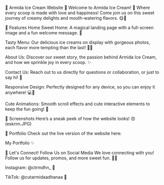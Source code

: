 🍦 Armida Ice Cream Website 🍓
Welcome to Armida Ice Cream! 💖 Where every scoop is made with love and happiness! Come join us on this sweet journey of creamy delights and mouth-watering flavors. 😋🍨

🦄 Features
Home Sweet Home: A magical landing page with a full-screen image and a fun welcome message. 🍬

Tasty Menu: Our delicious ice creams on display with gorgeous photos, each flavor more tempting than the last! 🍓🍫

About Us: Discover our sweet story, the passion behind Armida Ice Cream, and how we sprinkle joy in every scoop. ✨

Contact Us: Reach out to us directly for questions or collaboration, or just to say hi! 🌟

Responsive Design: Perfectly designed for any device, so you can enjoy it anywhere! 💻📱

Cute Animations: Smooth scroll effects and cute interactive elements to keep the fun going! 🥰

📸 Screenshots
Here’s a sneak peek of how the website looks! 😍 (eskrim.JPG)


🌟 Portfolio
Check out the live version of the website here:

My Portfolio ✨

💖 Let's Connect! Follow Us on Social Media
We love connecting with you! Follow us for updates, promos, and more sweet fun. 🍦✨

Instagram: @ctrmdhn_ 🍓

TikTok: @cutarmidaadhanaa 🎥
